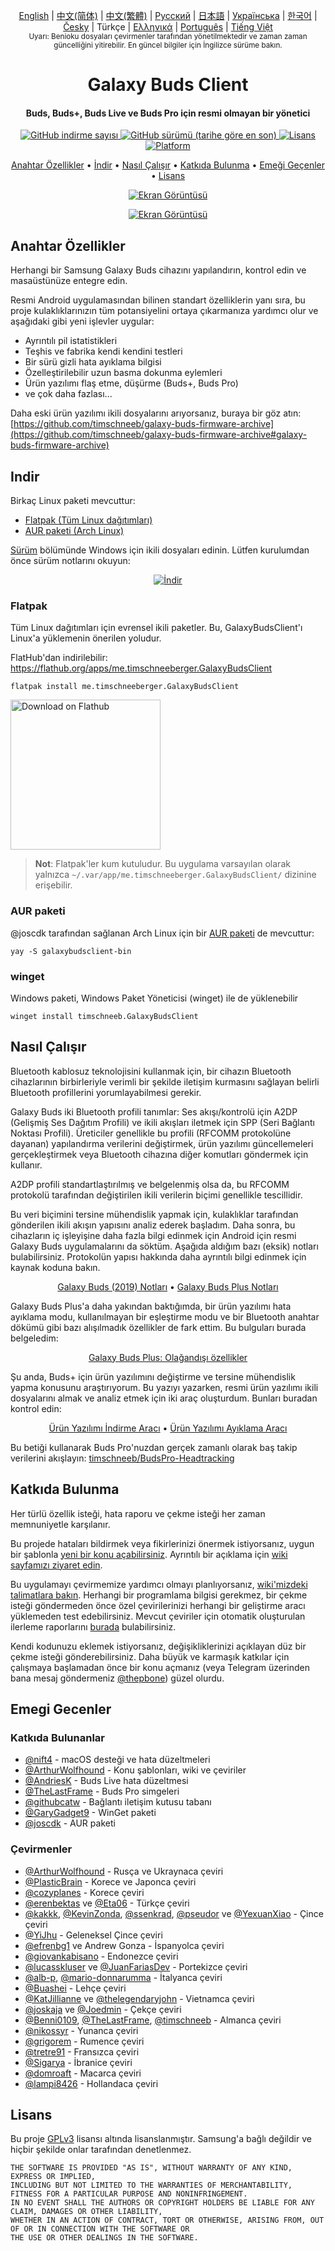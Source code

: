<p align="center">
   <a href="../README.md">English</a> | <a href="/docs/README_chs.md">中文(简体)</a> | <a href="/docs/README_cht.md">中文(繁體)</a> | <a href="/docs/README_rus.md">Русский</a> | <a href="/docs/README_jpn.md">日本語</a> | <a href="/docs/README_ukr.md">Українська</a> | <a href="/docs/README_kor.md">한국어</a> | <a href="/docs/README_cze.md">Česky</a> | Türkçe | <a href="/docs/README_gr.md">Ελληνικά</a> | <a href="/docs/README_pt.md">Português</a> | <a href="/docs/README_vnm.md">Tiếng Việt</a> <br>
    <sub>Uyarı: Benioku dosyaları çevirmenler tarafından yönetilmektedir ve zaman zaman güncelliğini yitirebilir. En güncel bilgiler için İngilizce sürüme bakın.</sub>
</p>
<h1 align="center">
  Galaxy Buds Client
  <br>
</h1>
<h4 align="center">Buds, Buds+, Buds Live ve Buds Pro için resmi olmayan bir yönetici</h4>
<p align="center">
  <a href="https://github.com/timschneeb/GalaxyBudsClient/releases">
    <img alt="GitHub indirme sayısı" src="https://img.shields.io/github/downloads/thepbone/galaxybudsclient/total">
  </a>
  <a href="https://github.com/timschneeb/GalaxyBudsClient/releases">
   <img alt="GitHub sürümü (tarihe göre en son)" src="https://img.shields.io/github/v/release/thepbone/galaxybudsclient">
  </a>
  <a href="https://github.com/timschneeb/GalaxyBudsClient/blob/master/LICENSE">
      <img alt="Lisans" src="https://img.shields.io/github/license/thepbone/galaxybudsclient">
  </a>
  <a href="https://github.com/timschneeb/GalaxyBudsClient/releases">
    <img alt="Platform" src="https://img.shields.io/badge/platform-Windows/Linux-yellowgreen">
  </a>
</p>
<p align="center">
  <a href="#anahtar-özellikler">Anahtar Özellikler</a> •
  <a href="#indir">İndir</a> •
  <a href="#nasıl-çalışır">Nasıl Çalışır</a> •
  <a href="#katkıda-bulunma">Katkıda Bulunma</a> •
  <a href="#emegi-gecenler">Emeği Geçenler</a> •
  <a href="#lisans">Lisans</a>
</p>

<p align="center">
    <a href="https://ko-fi.com/H2H83E5J3"><img alt="Ekran Görüntüsü" src="https://ko-fi.com/img/githubbutton_sm.svg"></a>
</p>

<p align="center">
    <a href="#"><img alt="Ekran Görüntüsü" src="https://github.com/timschneeb/GalaxyBudsClient/blob/master/screenshots/app_dark.png"></a>
</p>

## Anahtar Özellikler

Herhangi bir Samsung Galaxy Buds cihazını yapılandırın, kontrol edin ve masaüstünüze entegre edin.

Resmi Android uygulamasından bilinen standart özelliklerin yanı sıra, bu proje kulaklıklarınızın tüm potansiyelini ortaya çıkarmanıza yardımcı olur ve aşağıdaki gibi yeni işlevler uygular:

- Ayrıntılı pil istatistikleri
- Teşhis ve fabrika kendi kendini testleri
- Bir sürü gizli hata ayıklama bilgisi
- Özelleştirilebilir uzun basma dokunma eylemleri
- Ürün yazılımı flaş etme, düşürme (Buds+, Buds Pro)
- ve çok daha fazlası...

Daha eski ürün yazılımı ikili dosyalarını arıyorsanız, buraya bir göz atın: [https://github.com/timschneeb/galaxy-buds-firmware-archive](https://github.com/timschneeb/galaxy-buds-firmware-archive#galaxy-buds-firmware-archive)

## Indir

Birkaç Linux paketi mevcuttur:

- [Flatpak (Tüm Linux dağıtımları)](#flatpak)
- [AUR paketi (Arch Linux)](#aur-paketi)

[Sürüm](https://github.com/timschneeb/GalaxyBudsClient/releases) bölümünde Windows için ikili dosyaları edinin. Lütfen kurulumdan önce sürüm notlarını okuyun:

<p align="center">
    <a href="https://github.com/timschneeb/GalaxyBudsClient/releases"><img alt="İndir" src="https://github.com/timschneeb/GalaxyBudsClient/blob/master/screenshots/download.png"></a>
</p>

### Flatpak

Tüm Linux dağıtımları için evrensel ikili paketler. Bu, GalaxyBudsClient'ı Linux'a yüklemenin önerilen yoludur.

FlatHub'dan indirilebilir: https://flathub.org/apps/me.timschneeberger.GalaxyBudsClient

```
flatpak install me.timschneeberger.GalaxyBudsClient
```

<a href='https://flathub.org/apps/me.timschneeberger.GalaxyBudsClient'><img width='240' alt='Download on Flathub' src='https://dl.flathub.org/assets/badges/flathub-badge-en.png'/></a>

> **Not**: Flatpak'ler kum kutuludur. Bu uygulama varsayılan olarak yalnızca `~/.var/app/me.timschneeberger.GalaxyBudsClient/` dizinine erişebilir.

### AUR paketi

@joscdk tarafından sağlanan Arch Linux için bir [AUR paketi](https://aur.archlinux.org/packages/galaxybudsclient-bin/) de mevcuttur:

```
yay -S galaxybudsclient-bin
```

### winget

Windows paketi, Windows Paket Yöneticisi (winget) ile de yüklenebilir

```
winget install timschneeb.GalaxyBudsClient
```

## Nasıl Çalışır

Bluetooth kablosuz teknolojisini kullanmak için, bir cihazın Bluetooth cihazlarının birbirleriyle verimli bir şekilde iletişim kurmasını sağlayan belirli Bluetooth profillerini yorumlayabilmesi gerekir.

Galaxy Buds iki Bluetooth profili tanımlar: Ses akışı/kontrolü için A2DP (Gelişmiş Ses Dağıtım Profili) ve ikili akışları iletmek için SPP (Seri Bağlantı Noktası Profili). Üreticiler genellikle bu profili (RFCOMM protokolüne dayanan) yapılandırma verilerini değiştirmek, ürün yazılımı güncellemeleri gerçekleştirmek veya Bluetooth cihazına diğer komutları göndermek için kullanır.

A2DP profili standartlaştırılmış ve belgelenmiş olsa da, bu RFCOMM protokolü tarafından değiştirilen ikili verilerin biçimi genellikle tescillidir.

Bu veri biçimini tersine mühendislik yapmak için, kulaklıklar tarafından gönderilen ikili akışın yapısını analiz ederek başladım. Daha sonra, bu cihazların iç işleyişine daha fazla bilgi edinmek için Android için resmi Galaxy Buds uygulamalarını da söktüm. Aşağıda aldığım bazı (eksik) notları bulabilirsiniz. Protokolün yapısı hakkında daha ayrıntılı bilgi edinmek için kaynak koduna bakın.

<p align="center">
  <a href="https://github.com/timschneeb/GalaxyBudsClient/blob/master/GalaxyBudsRFCommProtocol.md">Galaxy Buds (2019) Notları</a> •
  <a href="https://github.com/timschneeb/GalaxyBudsClient/blob/master/Galaxy%20Buds%20Plus%20RFComm%20Protocol%20Notes.md">Galaxy Buds Plus Notları</a>
</p>

Galaxy Buds Plus'a daha yakından baktığımda, bir ürün yazılımı hata ayıklama modu, kullanılmayan bir eşleştirme modu ve bir Bluetooth anahtar dökümü gibi bazı alışılmadık özellikler de fark ettim. Bu bulguları burada belgeledim:

<p align="center">
  <a href="https://github.com/timschneeb/GalaxyBudsClient/blob/master/GalaxyBudsPlus_HiddenDebugFeatures.md">Galaxy Buds Plus: Olağandışı özellikler</a>
</p>

Şu anda, Buds+ için ürün yazılımını değiştirme ve tersine mühendislik yapma konusunu araştırıyorum. Bu yazıyı yazarken, resmi ürün yazılımı ikili dosyalarını almak ve analiz etmek için iki araç oluşturdum. Bunları buradan kontrol edin:

<p align="center">
  <a href="https://github.com/timschneeb/GalaxyBudsFirmwareDownloader">Ürün Yazılımı İndirme Aracı</a> •
  <a href="https://github.com/timschneeb/GalaxyBudsFirmwareExtractor">Ürün Yazılımı Ayıklama Aracı</a>
</p>

Bu betiği kullanarak Buds Pro'nuzdan gerçek zamanlı olarak baş takip verilerini akışlayın: [timschneeb/BudsPro-Headtracking](https://github.com/timschneeb/BudsPro-Headtracking)

## Katkıda Bulunma

Her türlü özellik isteği, hata raporu ve çekme isteği her zaman memnuniyetle karşılanır.

Bu projede hataları bildirmek veya fikirlerinizi önermek istiyorsanız, uygun bir şablonla [yeni bir konu açabilirsiniz](https://github.com/timschneeb/GalaxyBudsClient/issues/new/choose). Ayrıntılı bir açıklama için [wiki sayfamızı ziyaret edin](https://github.com/timschneeb/GalaxyBudsClient/wiki/2.-How-to-submit-issues).

Bu uygulamayı çevirmemize yardımcı olmayı planlıyorsanız, [wiki'mizdeki talimatlara bakın](https://github.com/timschneeb/GalaxyBudsClient/wiki/3.-How-to-help-with-translations). Herhangi bir programlama bilgisi gerekmez, bir çekme isteği göndermeden önce özel çevirilerinizi herhangi bir geliştirme aracı yüklemeden test edebilirsiniz.
Mevcut çeviriler için otomatik oluşturulan ilerleme raporlarını [burada](https://github.com/timschneeb/GalaxyBudsClient/blob/master/meta/translations.md) bulabilirsiniz.

Kendi kodunuzu eklemek istiyorsanız, değişikliklerinizi açıklayan düz bir çekme isteği gönderebilirsiniz. Daha büyük ve karmaşık katkılar için çalışmaya başlamadan önce bir konu açmanız (veya Telegram üzerinden bana mesaj göndermeniz [@thepbone](https://t.me/thepbone)) güzel olurdu.

## Emegi Gecenler

### Katkıda Bulunanlar

- [@nift4](https://github.com/nift4) - macOS desteği ve hata düzeltmeleri
- [@ArthurWolfhound](https://github.com/ArthurWolfhound) - Konu şablonları, wiki ve çeviriler
- [@AndriesK](https://github.com/AndriesK) - Buds Live hata düzeltmesi
- [@TheLastFrame](https://github.com/TheLastFrame) - Buds Pro simgeleri
- [@githubcatw](https://github.com/githubcatw) - Bağlantı iletişim kutusu tabanı
- [@GaryGadget9](https://github.com/GaryGadget9) - WinGet paketi
- [@joscdk](https://github.com/joscdk) - AUR paketi

### Çevirmenler

- [@ArthurWolfhound](https://github.com/ArthurWolfhound) - Rusça ve Ukraynaca çeviri
- [@PlasticBrain](https://github.com/fhalfkg) - Korece ve Japonca çeviri
- [@cozyplanes](https://github.com/cozyplanes) - Korece çeviri
- [@erenbektas](https://github.com/erenbektas) ve [@Eta06](https://github.com/Eta06) - Türkçe çeviri
- [@kakkk](https://github.com/kakkk), [@KevinZonda](https://github.com/KevinZonda), [@ssenkrad](https://github.com/ssenkrad), [@pseudor](https://github.com/pseudor) ve [@YexuanXiao](https://github.com/YexuanXiao) - Çince çeviri
- [@YiJhu](https://github.com/YiJhu) - Geleneksel Çince çeviri
- [@efrenbg1](https://github.com/efrenbg1) ve Andrew Gonza - İspanyolca çeviri
- [@giovankabisano](https://github.com/giovankabisano) - Endonezce çeviri
- [@lucasskluser](https://github.com/lucasskluser) ve [@JuanFariasDev](https://github.com/juanfariasdev) - Portekizce çeviri
- [@alb-p](https://github.com/alb-p), [@mario-donnarumma](https://github.com/mario-donnarumma) - İtalyanca çeviri
- [@Buashei](https://github.com/Buashei) - Lehçe çeviri
- [@KatJillianne](https://github.com/KatJillianne) ve [@thelegendaryjohn](https://github.com/thelegendaryjohn) - Vietnamca çeviri
- [@joskaja](https://github.com/joskaja) ve [@Joedmin](https://github.com/Joedmin) - Çekçe çeviri
- [@Benni0109](https://github.com/Benni0109), [@TheLastFrame](https://github.com/TheLastFrame), [@timschneeb](https://github.com/timschneeb) - Almanca çeviri
- [@nikossyr](https://github.com/nikossyr) - Yunanca çeviri
- [@grigorem](https://github.com/grigorem) - Rumence çeviri
- [@tretre91](https://github.com/tretre91) - Fransızca çeviri
- [@Sigarya](https://github.com/Sigarya) - İbranice çeviri
- [@domroaft](https://github.com/domroaft) - Macarca çeviri
- [@lampi8426](https://github.com/lampi8426) - Hollandaca çeviri

## Lisans

Bu proje [GPLv3](https://github.com/timschneeb/GalaxyBudsClient/blob/master/LICENSE) lisansı altında lisanslanmıştır. Samsung'a bağlı değildir ve hiçbir şekilde onlar tarafından denetlenmez.

```
THE SOFTWARE IS PROVIDED "AS IS", WITHOUT WARRANTY OF ANY KIND, EXPRESS OR IMPLIED,
INCLUDING BUT NOT LIMITED TO THE WARRANTIES OF MERCHANTABILITY, FITNESS FOR A PARTICULAR PURPOSE AND NONINFRINGEMENT.
IN NO EVENT SHALL THE AUTHORS OR COPYRIGHT HOLDERS BE LIABLE FOR ANY CLAIM, DAMAGES OR OTHER LIABILITY,
WHETHER IN AN ACTION OF CONTRACT, TORT OR OTHERWISE, ARISING FROM, OUT OF OR IN CONNECTION WITH THE SOFTWARE OR
THE USE OR OTHER DEALINGS IN THE SOFTWARE.
```
